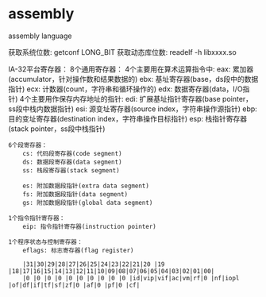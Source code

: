 # assembly
assembly language

获取系统位数:
	getconf LONG_BIT
获取动态库位数:
	readelf -h libxxxx.so

IA-32平台寄存器：
	8个通用寄存器：
		4个主要用在算术运算指令中:
			eax: 累加器(accumulator，针对操作数和结果数据的)
			ebx: 基址寄存器(base，ds段中的数据指针) 
			ecx: 计数器(count，字符串和循环操作的) 
			edx: 数据寄存器(data，I/O指针)
		4个主要用作保存内存地址的指针:
			edi: 扩展基址指针寄存器(base pointer，ss段中栈内数据指针) 
			esi: 源变址寄存器(source index，字符串操作源指针) 
			ebp: 目的变址寄存器(destination index，字符串操作目标指针) 
			esp: 栈指针寄存器(stack pointer，ss段中栈指针)

	6个段寄存器：
		cs: 代码段寄存器(code segment)
		ds: 数据段寄存器(data segment)
		ss: 栈段寄存器(stack segment)

		es: 附加数据段指针(extra data segment)
		fs: 附加数据段指针(data segment)
		gs: 附加数据段指针(global data segment)

	1个指令指针寄存器：
		eip: 指令指针寄存器(instruction pointer)

	1个程序状态与控制寄存器：
		eflags: 标志寄存器(flag register)

		|31|30|29|28|27|26|25|24|23|22|21|20 |19 |18|17|16|15|14|13|12|11|10|09|08|07|06|05|04|03|02|01|00|
		|0 |0 |0 |0 |0 |0 |0 |0 |0 |0 |id|vip|vif|ac|vm|rf|0 |nf|iopl |of|df|if|tf|sf|zf|0 |af|0 |pf|0 |cf|
